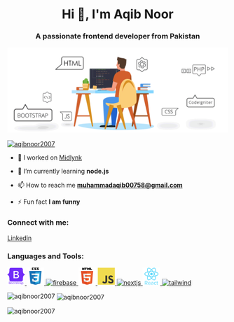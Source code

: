 <h1 align="center">Hi 👋, I'm Aqib Noor</h1>
<h3 align="center">A passionate frontend developer from Pakistan</h3>

<p align="left"> <img src="https://raw.githubusercontent.com/priyan1995/priyan1995/master/readme-image.gif" alt="aqibnoor2007" /> </p>

<p align="left"> <a href="https://github.com/ryo-ma/github-profile-trophy"><img src="https://github-profile-trophy.vercel.app/?username=aqibnoor2007" alt="aqibnoor2007" /></a> </p>

- 🔭 I worked on [Midlynk](https://app.midlynk.com/jobs/listing)

- 🌱 I’m currently learning **node.js**

- 📫 How to reach me **muhammadaqib00758@gmail.com**

- ⚡ Fun fact **I am funny**

<h3 align="left">Connect with me:</h3>
<p align="left">
  <a href='www.linkedin.com/in/aqibnoor2007' target='_blank'>Linkedin</a>
</p>

<h3 align="left">Languages and Tools:</h3>
<p align="left"> <a href="https://getbootstrap.com" target="_blank" rel="noreferrer"> <img src="https://raw.githubusercontent.com/devicons/devicon/master/icons/bootstrap/bootstrap-plain-wordmark.svg" alt="bootstrap" width="40" height="40"/> </a> <a href="https://www.w3schools.com/css/" target="_blank" rel="noreferrer"> <img src="https://raw.githubusercontent.com/devicons/devicon/master/icons/css3/css3-original-wordmark.svg" alt="css3" width="40" height="40"/> </a> <a href="https://firebase.google.com/" target="_blank" rel="noreferrer"> <img src="https://www.vectorlogo.zone/logos/firebase/firebase-icon.svg" alt="firebase" width="40" height="40"/> </a> <a href="https://www.w3.org/html/" target="_blank" rel="noreferrer"> <img src="https://raw.githubusercontent.com/devicons/devicon/master/icons/html5/html5-original-wordmark.svg" alt="html5" width="40" height="40"/> </a> <a href="https://developer.mozilla.org/en-US/docs/Web/JavaScript" target="_blank" rel="noreferrer"> <img src="https://raw.githubusercontent.com/devicons/devicon/master/icons/javascript/javascript-original.svg" alt="javascript" width="40" height="40"/> </a> <a href="https://nextjs.org/" target="_blank" rel="noreferrer"> <img src="https://cdn.worldvectorlogo.com/logos/nextjs-2.svg" alt="nextjs" width="40" height="40"/> </a> <a href="https://reactjs.org/" target="_blank" rel="noreferrer"> <img src="https://raw.githubusercontent.com/devicons/devicon/master/icons/react/react-original-wordmark.svg" alt="react" width="40" height="40"/> </a> <a href="https://tailwindcss.com/" target="_blank" rel="noreferrer"> <img src="https://www.vectorlogo.zone/logos/tailwindcss/tailwindcss-icon.svg" alt="tailwind" width="40" height="40"/> </a> </p>

<p><img align="left" src="https://github-readme-stats.vercel.app/api/top-langs?username=aqibnoor2007&show_icons=true&locale=en&layout=compact" alt="aqibnoor2007" /></p>

<p>&nbsp;<img align="center" src="https://github-readme-stats.vercel.app/api?username=aqibnoor2007&show_icons=true&locale=en" alt="aqibnoor2007" /></p>

<p><img align="center" src="https://github-readme-streak-stats.herokuapp.com/?user=aqibnoor2007&" alt="aqibnoor2007" /></p>
